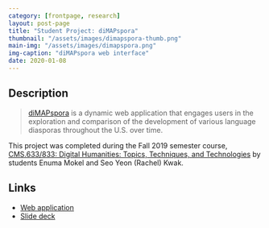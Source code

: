 ```yaml
---
category: [frontpage, research]
layout: post-page 
title: "Student Project: diMAPspora"
thumbnail: "/assets/images/dimapspora-thumb.png"
main-img: "/assets/images/dimapspora.png"
img-caption: "diMAPspora web interface"
date: 2020-01-08
---
```


## Description 

> [diMAPspora](https://emokel.github.io/diMAPspora/) is a dynamic web application that engages users in the exploration and comparison of the development of various language diasporas throughout the U.S. over time. 

This project was completed during the Fall 2019 semester course, [CMS.633/833: Digital Humanities: Topics, Techniques, and Technologies](https://cms633.github.io) by students Enuma Mokel and Seo Yeon (Rachel) Kwak.

## Links

* [Web application](https://emokel.github.io/diMAPspora/)
* [Slide deck](https://docs.google.com/presentation/d/1IVLGbrFDfxAX5OdDTFpR2ceG9ZSyloUFhGSD1zJtRD4/)